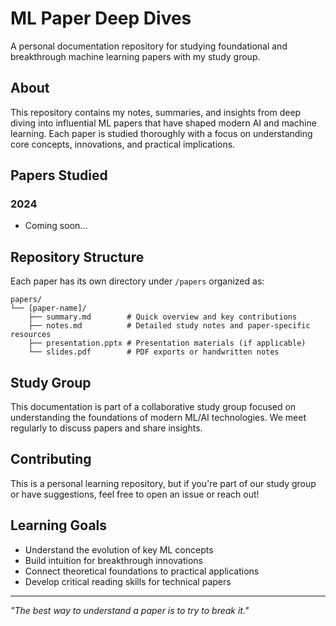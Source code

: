 # ML Paper Deep Dives

A personal documentation repository for studying foundational and breakthrough machine learning papers with my study group.

## About

This repository contains my notes, summaries, and insights from deep diving into influential ML papers that have shaped modern AI and machine learning. Each paper is studied thoroughly with a focus on understanding core concepts, innovations, and practical implications.

## Papers Studied

### 2024
- Coming soon...

## Repository Structure

Each paper has its own directory under `/papers` organized as:
```
papers/
└── [paper-name]/
    ├── summary.md        # Quick overview and key contributions
    ├── notes.md          # Detailed study notes and paper-specific resources
    ├── presentation.pptx # Presentation materials (if applicable)
    └── slides.pdf        # PDF exports or handwritten notes
```

## Study Group

This documentation is part of a collaborative study group focused on understanding the foundations of modern ML/AI technologies. We meet regularly to discuss papers and share insights.


## Contributing

This is a personal learning repository, but if you're part of our study group or have suggestions, feel free to open an issue or reach out!

## Learning Goals

- Understand the evolution of key ML concepts
- Build intuition for breakthrough innovations
- Connect theoretical foundations to practical applications
- Develop critical reading skills for technical papers

---
*"The best way to understand a paper is to try to break it."*
